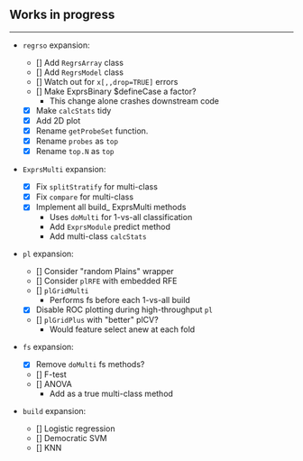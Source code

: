 ## Works in progress
---------------------
* `regrso` expansion:
  * [] Add `RegrsArray` class
  * [] Add `RegrsModel` class
  * [] Watch out for `x[,,drop=TRUE]` errors
  * [] Make ExprsBinary $defineCase a factor?
    * This change alone crashes downstream code
  * [x] Make `calcStats` tidy
  * [x] Add 2D plot
  * [x] Rename `getProbeSet` function.
  * [x] Rename `probes` as `top`
  * [x] Rename `top.N` as `top`
  
* `ExprsMulti` expansion:
  * [x] Fix `splitStratify` for multi-class
  * [x] Fix `compare` for multi-class
  * [x] Implement all build_ ExprsMulti methods
    * Uses `doMulti` for 1-vs-all classification
    * Add `ExprsModule` predict method
    * Add multi-class `calcStats`
    
* `pl` expansion:
  * [] Consider "random Plains" wrapper
  * [] Consider `plRFE` with embedded RFE
  * [] `plGridMulti`
    * Performs fs before each 1-vs-all build
  * [x] Disable ROC plotting during high-throughput `pl`
  * [] `plGridPlus` with "better" plCV?
    * Would feature select anew at each fold
  
* `fs` expansion:
  * [x] Remove `doMulti` fs methods?
  * [] F-test
  * [] ANOVA
    * Add as a true multi-class method
    
* `build` expansion:
  * [] Logistic regression
  * [] Democratic SVM
  * [] KNN
